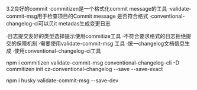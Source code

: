 3.2良好的commit
·commitizen是一个格式化commit message的工具
·validate-commit-msg用于检查项目的Commit message 是否符合格式
·conventional-changelog-ci可以贝it metadas生成变更日志

·日志提交友好的类型选择提示使用commitize工具
·不符合要求格式的日志拒绝提交的保障机制
·需要使用validate-commit-msg 工具
·统一changelog文档信息生成
·使用conventional-changelog-ci工具

npm i commitizen validate-commit-msg conventional-changelog-cli -D
commitizen init cz-conventional-changelog --save --save-exact

npm i husky validate-commit-msg --save-dev
